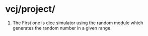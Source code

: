 # vcj/project/
1. The First one is dice simulator using the random module which generates the random number in a given range.

